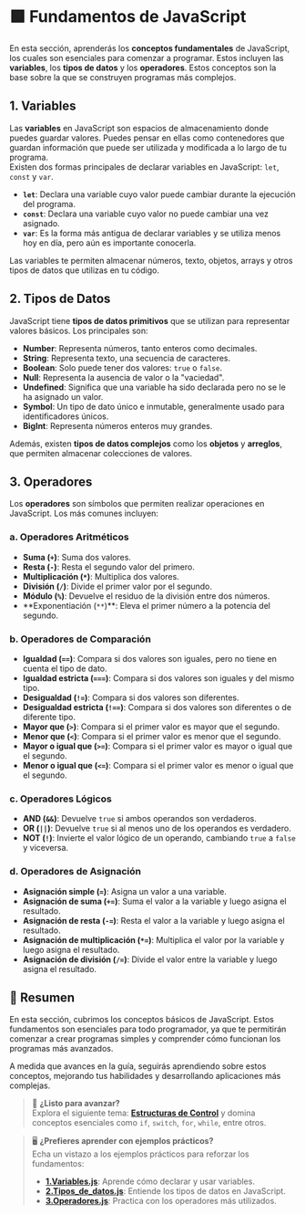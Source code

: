 # 🟩 Fundamentos de JavaScript

En esta sección, aprenderás los **conceptos fundamentales** de JavaScript, los cuales son esenciales para comenzar a programar. Estos incluyen las **variables**, los **tipos de datos** y los **operadores**. Estos conceptos son la base sobre la que se construyen programas más complejos.

## 1. **Variables**

Las **variables** en JavaScript son espacios de almacenamiento donde puedes guardar valores. Puedes pensar en ellas como contenedores que guardan información que puede ser utilizada y modificada a lo largo de tu programa.  
Existen dos formas principales de declarar variables en JavaScript: `let`, `const` y `var`.

- **`let`**: Declara una variable cuyo valor puede cambiar durante la ejecución del programa.
- **`const`**: Declara una variable cuyo valor no puede cambiar una vez asignado.
- **`var`**: Es la forma más antigua de declarar variables y se utiliza menos hoy en día, pero aún es importante conocerla.

Las variables te permiten almacenar números, texto, objetos, arrays y otros tipos de datos que utilizas en tu código.

## 2. **Tipos de Datos**

JavaScript tiene **tipos de datos primitivos** que se utilizan para representar valores básicos. Los principales son:

- **Number**: Representa números, tanto enteros como decimales.
- **String**: Representa texto, una secuencia de caracteres.
- **Boolean**: Solo puede tener dos valores: `true` o `false`.
- **Null**: Representa la ausencia de valor o la "vaciedad".
- **Undefined**: Significa que una variable ha sido declarada pero no se le ha asignado un valor.
- **Symbol**: Un tipo de dato único e inmutable, generalmente usado para identificadores únicos.
- **BigInt**: Representa números enteros muy grandes.

Además, existen **tipos de datos complejos** como los **objetos** y **arreglos**, que permiten almacenar colecciones de valores.

## 3. **Operadores**

Los **operadores** son símbolos que permiten realizar operaciones en JavaScript. Los más comunes incluyen:

### a. **Operadores Aritméticos**

- **Suma (`+`)**: Suma dos valores.
- **Resta (`-`)**: Resta el segundo valor del primero.
- **Multiplicación (`*`)**: Multiplica dos valores.
- **División (`/`)**: Divide el primer valor por el segundo.
- **Módulo (`%`)**: Devuelve el residuo de la división entre dos números.
- **Exponentiación (`**`)\*\*: Eleva el primer número a la potencia del segundo.

### b. **Operadores de Comparación**

- **Igualdad (`==`)**: Compara si dos valores son iguales, pero no tiene en cuenta el tipo de dato.
- **Igualdad estricta (`===`)**: Compara si dos valores son iguales y del mismo tipo.
- **Desigualdad (`!=`)**: Compara si dos valores son diferentes.
- **Desigualdad estricta (`!==`)**: Compara si dos valores son diferentes o de diferente tipo.
- **Mayor que (`>`)**: Compara si el primer valor es mayor que el segundo.
- **Menor que (`<`)**: Compara si el primer valor es menor que el segundo.
- **Mayor o igual que (`>=`)**: Compara si el primer valor es mayor o igual que el segundo.
- **Menor o igual que (`<=`)**: Compara si el primer valor es menor o igual que el segundo.

### c. **Operadores Lógicos**

- **AND (`&&`)**: Devuelve `true` si ambos operandos son verdaderos.
- **OR (`||`)**: Devuelve `true` si al menos uno de los operandos es verdadero.
- **NOT (`!`)**: Invierte el valor lógico de un operando, cambiando `true` a `false` y viceversa.

### d. **Operadores de Asignación**

- **Asignación simple (`=`)**: Asigna un valor a una variable.
- **Asignación de suma (`+=`)**: Suma el valor a la variable y luego asigna el resultado.
- **Asignación de resta (`-=`)**: Resta el valor a la variable y luego asigna el resultado.
- **Asignación de multiplicación (`*=`)**: Multiplica el valor por la variable y luego asigna el resultado.
- **Asignación de división (`/=`)**: Divide el valor entre la variable y luego asigna el resultado.

## 📌 Resumen

En esta sección, cubrimos los conceptos básicos de JavaScript. Estos fundamentos son esenciales para todo programador, ya que te permitirán comenzar a crear programas simples y comprender cómo funcionan los programas más avanzados.

A medida que avances en la guía, seguirás aprendiendo sobre estos conceptos, mejorando tus habilidades y desarrollando aplicaciones más complejas.

> 🚀 **¿Listo para avanzar?**  
> Explora el siguiente tema: **[Estructuras de Control](./03-estructuras-control.md)** y domina conceptos esenciales como `if`, `switch`, `for`, `while`, entre otros.

> 🖥️ **¿Prefieres aprender con ejemplos prácticos?**  
> Echa un vistazo a los ejemplos prácticos para reforzar los fundamentos:
> - **[1.Variables.js](../2.Ejemplos/02-fundamentos/1.Variables.js)**: Aprende cómo declarar y usar variables.
> - **[2.Tipos_de_datos.js](../2.Ejemplos/02-fundamentos/2.Tipos_de_datos.js)**: Entiende los tipos de datos en JavaScript.
> - **[3.Operadores.js](../2.Ejemplos/02-fundamentos/3.Operadores.js)**: Practica con los operadores más utilizados.
